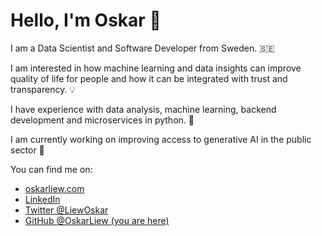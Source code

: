 # Hello, I'm Oskar 👋

I am a Data Scientist and Software Developer from Sweden. 🇸🇪

I am interested in how machine learning and data insights can improve quality of life for people and how it can be integrated with trust and transparency. 💡

I have experience with data analysis, machine learning, backend development and microservices in python. 🐍

I am currently working on improving access to generative AI in the public sector 🏢

You can find me on:

- [oskarliew.com](https://oskarliew.com)
- [LinkedIn](https://www.linkedin.com/in/oskarliew/)
- [Twitter @LiewOskar](https://twitter.com/LiewOskar)
- [GitHub @OskarLiew (you are here)](https://github.com/OskarLiew)
